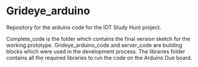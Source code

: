 # Grideye_arduino

Repository for the arduino code for the IOT Study Hunt project.

Complete_code is the folder which contains the final version sketch for the working prototype.
Grideye_arduino_code and server_code are building blocks which were used in the development process.
The libraries folder contains all the required libraries to run the code on the Arduino Due board.
